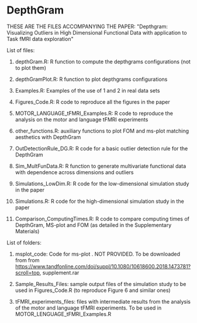 # DepthGram
THESE ARE THE FILES ACCOMPANYING THE PAPER: "Depthgram: Visualizing Outliers in High
Dimensional Functional Data with application to Task fMRI data exploration"

List of files:

1. depthGram.R: R function to compute the depthgrams configurations (not to plot them)

2. depthGramPlot.R: R function to plot depthgrams configurations

3. Examples.R: Examples of the use of 1 and 2 in real data sets

4. Figures_Code.R: R code to reproduce all the figures in the paper

5. MOTOR_LANGUAGE_tFMRI_Examples.R: R code to reproduce the analysis on the motor and language tFMRI experiments

6. other_functions.R: auxiliary functions to plot FOM and ms-plot matching aesthetics with DepthGram

7. OutDetectionRule_DG.R: R code for a basic outlier detection rule for the DepthGram

8. Sim_MultFunData.R: R function to generate multivariate functional data 
with dependence across dimensions and outliers

9. Simulations_LowDim.R: R code for the low-dimensional simulation study in the paper

10. Simulations.R: R code for the high-dimensional simulation study in the paper

11. Comparison_ComputingTimes.R: R code to compare computing times of DepthGram, MS-plot and FOM (as detailed in the Supplementary Materials)

List of folders:

1. msplot_code: Code for ms-plot . NOT PROVIDED. To be downloaded from  from  https://www.tandfonline.com/doi/suppl/10.1080/10618600.2018.1473781?scroll=top, supplement.rar

2. Sample_Results_Files: sample output files of the simulation study to be used in Figures_Code.R (to reproduce Figure 6 and similar ones)

3. tFMRI_experiments_files: files with intermediate results from the analysis of the motor and language tFMRI experiments. To be used in MOTOR_LENGUAGE_tFMRI_Examples.R
